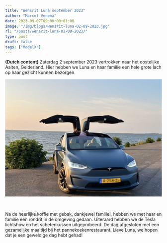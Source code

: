 ```yaml
---
title: "Wensrit Luna september 2023"
author: "Marcel Venema" 
date: 2023-09-07T09:00:00+01:00
image: "/img/blogs/wensrit-luna-02-09-2023.jpg"
rl: "/posts/wensrit-luna-02-09-2023/"
type: post
draft: false
tags: ["ModelX"]  
---
```


**(Dutch content)** Zaterdag 2 september 2023 vertrokken naar het oostelijke Aalten, Gelderland. Hier hebben we Luna en haar familie een hele grote lach op haar gezicht kunnen bezorgen. 

<!--more-->

![image](wensrit-luna-02-09-2023.jpg)

&nbsp;  

Na de heerlijke koffie met gebak, dankjewel familie!, hebben we met haar en familie een rondrit in de omgeving gedaan. Uiteraard hebben we de Tesla lichtshow en het schetenkussen uitgeprobeerd. De dag afgesloten met een gezamelijke maaltijd bij het pannekoekenrestaurant. Lieve Luna, we hopen dat je een geweldige dag hebt gehad!

&nbsp;  

